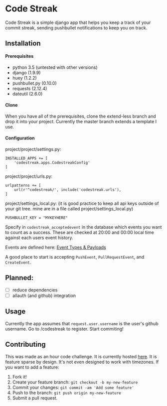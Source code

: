 # Code Streak

Code Streak is a simple django app that helps you keep a track of your commit streak, sending pushbullet
notifications to keep you on track.
## Installation

#### Prerequisites
* python 3.5 (untested with other versions)
* django (1.9.9)
* huey (1.2.2)
* pushbullet.py (0.10.0)
* requests (2.12.4)
* dateutil (2.6.0)

#### Clone
When you have all of the prerequisites, clone the extend-less branch and drop it into your project.
Currently the master branch extends a template I use.

#### Configuration

project/project/settings.py:

    INSTALLED_APPS += [
        'codestreak.apps.CodestreakConfig'
    ]

project/project/urls.py:

    urlpatterns += [
        url(r'^codestreak/', include('codestreak.urls'),
    ]

project/settings_local.py: (it is good practice to keep all api keys outside of your git tree. mine are in a file called project/settings_local.py)

    PUSHBULLET_KEY = "MYKEYHERE"

Specify in `codestreak_acceptedevent` in the database which events you want to count as a success.
These are checked at 20:00 and 00:00 local time against each users event history.

Events are defined here: [Event Types & Payloads](https://developer.github.com/v3/activity/events/types/)

A good place to start is accepting `PushEvent`, `PullRequestEvent`, and `CreateEvent`.


## Planned:

- [ ] reduce dependencies
- [ ] allauth (and github) integration

## Usage

Currently the app assumes that `request.user.username` is the user's github username.
Go to /codestreak to register. Start commiting!

## Contributing

This was made as an hour code challenge. It is currently hosted [here](www.hattiechocolateday.com/codestreak).
It is feature sparse by design. It's not even designed to work with timezones. If you want to add a feature:

1. Fork it!
2. Create your feature branch: `git checkout -b my-new-feature`
3. Commit your changes: `git commit -am 'Add some feature'`
4. Push to the branch: `git push origin my-new-feature`
5. Submit a pull request.